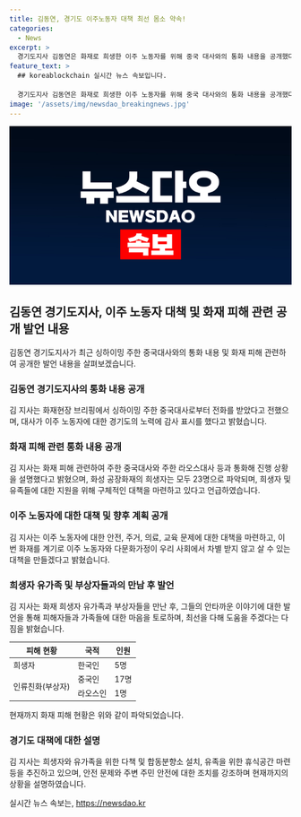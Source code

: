 ```yaml
---
title: 김동연, 경기도 이주노동자 대책 최선 몸소 약속!
categories:
  - News
excerpt: >
  경기도지사 김동연은 화재로 희생한 이주 노동자를 위해 중국 대사와의 통화 내용을 공개했다. 현재까지 희생자는 23명으로 한국인 5명, 중국인 17명, 라오스인 1명이다. 김 지사는 이주 노동자에 대한 종합적인 대책을 마련하고, 희생자 유족을 지원하기 위해 노력하고 있다. 또한 신원 확인과 유족에 대한 배려를 위한 조치를 취하고 있다는 계획도 밝혔다.
feature_text: >
  ## koreablockchain 실시간 뉴스 속보입니다.

  경기도지사 김동연은 화재로 희생한 이주 노동자를 위해 중국 대사와의 통화 내용을 공개했다. 현재까지 희생자는 23명으로 한국인 5명, 중국인 17명, 라오스인 1명이다. 김 지사는 이주 노동자에 대한 종합적인 대책을 마련하고, 희생자 유족을 지원하기 위해 노력하고 있다. 또한 신원 확인과 유족에 대한 배려를 위한 조치를 취하고 있다는 계획도 밝혔다.
image: '/assets/img/newsdao_breakingnews.jpg'
---
```


<p><img src="/assets/img/newsdao_breakingnews.jpg" alt="koreablockchain 속보" /></p>

<h2 data-ke-size="size26">김동연 경기도지사, 이주 노동자 대책 및 화재 피해 관련 공개 발언 내용</h2>

<p data-ke-size="size16">김동연 경기도지사가 최근 싱하이밍 주한 중국대사와의 통화 내용 및 화재 피해 관련하여 공개한 발언 내용을 살펴보겠습니다.</p>

<h3>김동연 경기도지사의 통화 내용 공개</h3>

<p data-ke-size="size16">김 지사는 화재현장 브리핑에서 싱하이밍 주한 중국대사로부터 전화를 받았다고 전했으며, 대사가 이주 노동자에 대한 경기도의 노력에 감사 표시를 했다고 밝혔습니다.</p>

<h3>화재 피해 관련 통화 내용 공개</h3>

<p data-ke-size="size16">김 지사는 화재 피해 관련하여 주한 중국대사와 주한 라오스대사 등과 통화해 진행 상황을 설명했다고 밝혔으며, 화성 공장화재의 희생자는 모두 23명으로 파악되며, 희생자 및 유족들에 대한 지원을 위해 구체적인 대책을 마련하고 있다고 언급하였습니다.</p>

<h3>이주 노동자에 대한 대책 및 향후 계획 공개</h3>

<p data-ke-size="size16">김 지사는 이주 노동자에 대한 안전, 주거, 의료, 교육 문제에 대한 대책을 마련하고, 이번 화재를 계기로 이주 노동자와 다문화가정이 우리 사회에서 차별 받지 않고 살 수 있는 대책을 만들겠다고 밝혔습니다.</p>

<h3>희생자 유가족 및 부상자들과의 만남 후 발언</h3>

<p data-ke-size="size16">김 지사는 화재 희생자 유가족과 부상자들을 만난 후, 그들의 안타까운 이야기에 대한 발언을 통해 피해자들과 가족들에 대한 마음을 토로하며, 최선을 다해 도움을 주겠다는 다짐을 밝혔습니다.</p>

<table>
  <thead>
    <tr>
      <th>피해 현황</th>
      <th>국적</th>
      <th>인원</th>
    </tr>
  </thead>
  <tbody>
    <tr>
      <td>희생자</td>
      <td>한국인</td>
      <td>5명</td>
    </tr>
    <tr>
      <td rowspan="2">인류친화(부상자)</td>
      <td>중국인</td>
      <td>17명</td>
    </tr>
    <tr>
      <td>라오스인</td>
      <td>1명</td>
    </tr>
  </tbody>
</table>

<p data-ke-size="size16">현재까지 화재 피해 현황은 위와 같이 파악되었습니다.</p>

<h3>경기도 대책에 대한 설명</h3>

<p data-ke-size="size16">김 지사는 희생자와 유가족을 위한 다책 및 합동분향소 설치, 유족을 위한 휴식공간 마련 등을 추진하고 있으며, 안전 문제와 주변 주민 안전에 대한 조치를 강조하며 현재까지의 상황을 설명하였습니다.</p>
실시간 뉴스 속보는, <a href="https://newsdao.kr" rel="dofollow">https://newsdao.kr</a>


